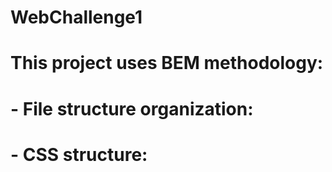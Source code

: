 # WebChallenge1

# This project uses BEM methodology:
#   - File structure organization:
#     
#   - CSS structure: